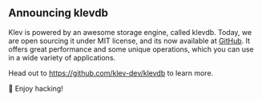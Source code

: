 [//]: # ({"title": "Announcing klevdb", "date": "2023-01-20"})

Announcing klevdb
---------------------

Klev is powered by an awesome storage engine, called klevdb. Today, we are open sourcing it under MIT license, and its now available at [GitHub](https://github.com/klev-dev/klevdb). It offers great performance and some unique operations, which you can use in a wide variety of applications. 

Head out to https://github.com/klev-dev/klevdb to learn more.

&#128075; Enjoy hacking!
